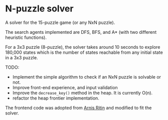 # N-puzzle solver

A solver for the 15-puzzle game (or any NxN puzzle).

The search agents implemented are DFS, BFS, and A* (with two different heuristic functions).

For a 3x3 puzzle (8-puzzle), the solver takes around 10 seconds to explore 180,000 states which is the number of states reachable from any initial state in a 3x3 puzzle.

TODO:
- Implement the simple algorithm to check if an NxN puzzle is solvable or not.
- Improve front-end experience, and input validation
- Improve the `decrease_key()` method in the heap. It is currently O(n).
- refactor the heap frontier implementation.

The frontend code was adopted from [Arnis Ritiņ](https://github.com/arnisritins/15-Puzzle) and modified to fit the solver.